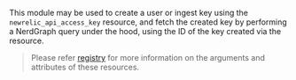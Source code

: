 This module may be used to create a user or ingest key using the `newrelic_api_access_key` resource, and fetch the created key by performing a NerdGraph query under the hood, using the ID of the key created via the resource.

>Please refer [registry](https://registry.terraform.io/providers/newrelic/newrelic/latest/docs/resources/api_access_key#extended-usage-with-modules) for more information on the arguments and attributes of these resources.